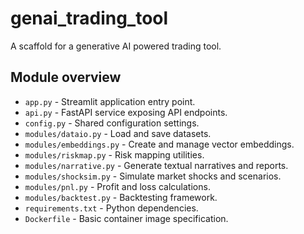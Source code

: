 # genai_trading_tool

A scaffold for a generative AI powered trading tool.

## Module overview

- `app.py` - Streamlit application entry point.
- `api.py` - FastAPI service exposing API endpoints.
- `config.py` - Shared configuration settings.
- `modules/dataio.py` - Load and save datasets.
- `modules/embeddings.py` - Create and manage vector embeddings.
- `modules/riskmap.py` - Risk mapping utilities.
- `modules/narrative.py` - Generate textual narratives and reports.
- `modules/shocksim.py` - Simulate market shocks and scenarios.
- `modules/pnl.py` - Profit and loss calculations.
- `modules/backtest.py` - Backtesting framework.
- `requirements.txt` - Python dependencies.
- `Dockerfile` - Basic container image specification.
